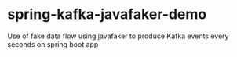 # spring-kafka-javafaker-demo
Use of fake data flow using javafaker to produce Kafka events every seconds on spring boot app
